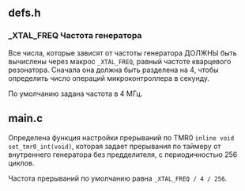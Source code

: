 ## defs.h

### _XTAL_FREQ Частота генератора

Все числа, которые зависят от частоты генератора ДОЛЖНЫ быть вычислены
через макрос `_XTAL_FREQ`, равный частоте кварцевого резонатора.
Сначала она должна быть разделена на 4, чтобы определить число
операций микроконтроллера в секунду.

По умолчанию задана частота в 4 МГц.

## main.c

Определена функция настройки прерываний по TMR0 `inline void set_tmr0_int(void)`,
которая задает прерывания по таймеру от внутреннего генератора без предделителя,
с периодичностью 256 циклов.

Частота прерываний по умолчанию равна `_XTAL_FREQ / 4 / 256`.
